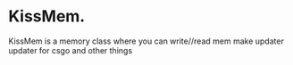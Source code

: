 # KissMem.
KissMem is a memory class where you can write//read mem make updater updater for csgo and other things
